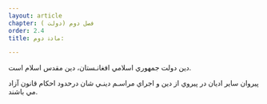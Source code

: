 ```yaml
---
layout: article
chapter: فصل دوم (دولت ) 
order: 2.4
title: مادۀ دوم: 

---
```



دين دولت جمهوري اسلامي افغانـستان، دين مقدس اسلام است.

پيروان ساير اديان در پيروي از دين و اجراي مراسـم دينـي شان درحدود احکام قانون آزاد مي باشند.

 
 

